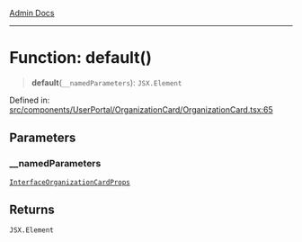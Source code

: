 [Admin Docs](/)

***

# Function: default()

> **default**(`__namedParameters`): `JSX.Element`

Defined in: [src/components/UserPortal/OrganizationCard/OrganizationCard.tsx:65](https://github.com/PalisadoesFoundation/talawa-admin/blob/main/src/components/UserPortal/OrganizationCard/OrganizationCard.tsx#L65)

## Parameters

### \_\_namedParameters

[`InterfaceOrganizationCardProps`](../../../../../types/Organization/interface/interfaces/InterfaceOrganizationCardProps.md)

## Returns

`JSX.Element`
